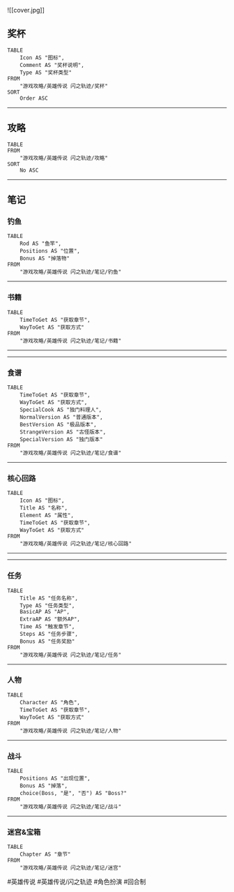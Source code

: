 ![[cover.jpg]]

## 奖杯
```dataview
TABLE 
	Icon AS "图标", 
	Comment AS "奖杯说明", 
	Type AS "奖杯类型" 
FROM 
	"游戏攻略/英雄传说 闪之轨迹/奖杯"
SORT 
	Order ASC
```

---
## 攻略
```dataview
TABLE 
FROM 
	"游戏攻略/英雄传说 闪之轨迹/攻略"
SORT
	No ASC
```
---
## 笔记
### 钓鱼
```dataview
TABLE
	Rod AS "鱼竿",
	Positions AS "位置",
	Bonus AS "掉落物"
FROM
	"游戏攻略/英雄传说 闪之轨迹/笔记/钓鱼"
```

---
### 书籍
```dataview
TABLE
	TimeToGet AS "获取章节",
	WayToGet AS "获取方式"
FROM
	"游戏攻略/英雄传说 闪之轨迹/笔记/书籍"
```

---
---
### 食谱
```dataview
TABLE
	TimeToGet AS "获取章节", 
	WayToGet AS "获取方式", 
	SpecialCook AS "独门料理人",
	NormalVersion AS "普通版本",
	BestVersion AS "极品版本",
	StrangeVersion AS "古怪版本",
	SpecialVersion AS "独门版本"
FROM 
	"游戏攻略/英雄传说 闪之轨迹/笔记/食谱"
```

---
### 核心回路
```dataview
TABLE 
	Icon AS "图标", 
	Title AS "名称", 
	Element AS "属性", 
	TimeToGet AS "获取章节", 
	WayToGet AS "获取方式" 
FROM 
	"游戏攻略/英雄传说 闪之轨迹/笔记/核心回路"
```

---
---
### 任务
```dataview
TABLE
	Title AS "任务名称",
	Type AS "任务类型",
	BasicAP AS "AP",
	ExtraAP AS "额外AP",
	Time AS "触发章节",
	Steps AS "任务步骤",
	Bonus AS "任务奖励"
FROM
	"游戏攻略/英雄传说 闪之轨迹/笔记/任务"
```

---
### 人物
```dataview
TABLE
	Character AS "角色",
	TimeToGet AS "获取章节",
	WayToGet AS "获取方式"
FROM
	"游戏攻略/英雄传说 闪之轨迹/笔记/人物"
```

---
### 战斗
```dataview
TABLE
	Positions AS "出现位置",
	Bonus AS "掉落",
	choice(Boss, "是", "否") AS "Boss?"
FROM
	"游戏攻略/英雄传说 闪之轨迹/笔记/战斗"
```

---
### 迷宫&宝箱
```dataview
TABLE
	Chapter AS "章节"
FROM
	"游戏攻略/英雄传说 闪之轨迹/笔记/迷宫"
```

#英雄传说 #英雄传说/闪之轨迹 #角色扮演 #回合制 
